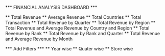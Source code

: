 *** FINANCIAL ANALYSIS DASHBOARD ***

** Total Revenue 
** Average Revenue
** Total Countries
** Total Transaction
** Total Revenue by Quarter
** Total Revenue by Region
** Total Revenue and Average Revenue by Country and Region
** Total Revenue by Rank
** Total Revenue by Rank and Quarter
** Total Revenue and Average Revenue by Month 
 
*** Add Filters ***
** Year wise
** Quater wise
** Store wise



